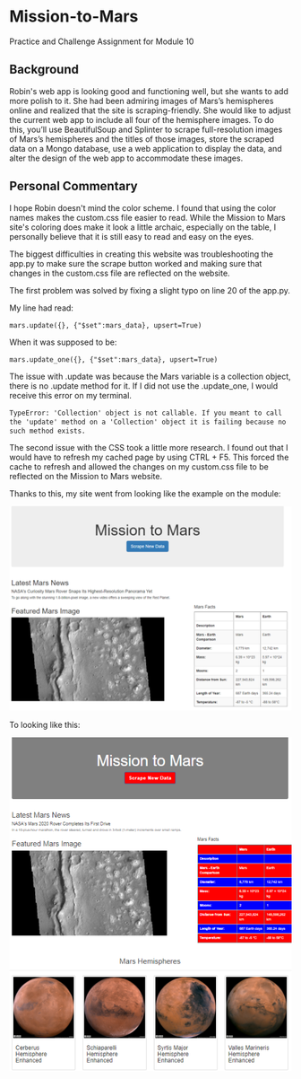# Mission-to-Mars
Practice and Challenge Assignment for Module 10

## Background
Robin's web app is looking good and functioning well, but she wants to add more polish to it. She had been admiring images of Mars’s hemispheres online and realized that the site is scraping-friendly. She would like to adjust the current web app to include all four of the hemisphere images. To do this, you’ll use BeautifulSoup and Splinter to scrape full-resolution images of Mars’s hemispheres and the titles of those images, store the scraped data on a Mongo database, use a web application to display the data, and alter the design of the web app to accommodate these images.

## Personal Commentary
I hope Robin doesn't mind the color scheme. I found that using the color names makes the custom.css file easier to read. While the Mission to Mars site's coloring does make it look a little archaic, especially on the table, I personally believe that it is still easy to read and easy on the eyes.

The biggest difficulties in creating this website was troubleshooting the app.py to make sure the scrape button worked and making sure that changes in the custom.css file are reflected on the website.


The first problem was solved by fixing a slight typo on line 20 of the app.py. 

My line had read:

```
mars.update({}, {"$set":mars_data}, upsert=True)
```

When it was supposed to be:

```
mars.update_one({}, {"$set":mars_data}, upsert=True)
```

The issue with .update was because the Mars variable is a collection object, there is no .update method for it. If I did not use the .update_one, I would receive this error on my terminal.

```
TypeError: 'Collection' object is not callable. If you meant to call the 'update' method on a 'Collection' object it is failing because no such method exists.
```


The second issue with the CSS took a little more research. I found out that I would have to refresh my cached page by using CTRL + F5. This forced the cache to refresh and allowed the changes on my custom.css file to be reflected on the Mission to Mars website.

Thanks to this, my site went from looking like the example on the module:

![Original Site](https://github.com/Itgotworse26/Mission-to-Mars/blob/main/Mission_to_Mars_Site_Original.PNG)

To looking like this:

![New Site](https://github.com/Itgotworse26/Mission-to-Mars/blob/main/Mission_to_Mars_Site_Revision.PNG)